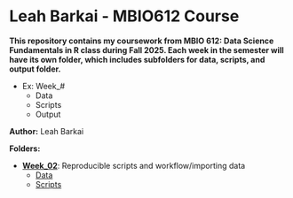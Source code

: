 # Leah Barkai - MBIO612 Course

**This repository contains my coursework from MBIO 612: Data Science Fundamentals in R class during Fall 2025. Each week in the semester will have its own folder, which includes subfolders for data, scripts, and output folder.** 

   - Ex: Week_#
      * Data
      * Scripts
      * Output

**Author:** Leah Barkai

**Folders:**

- [**Week_02**](http://github.com/OCN-682-UH/Barkai/blob/main/Week_02): Reproducible scripts and workflow/importing data
  - [Data](http://github.com/OCN-682-UH/Barkai/blob/main/Week_02/Data)
  - [Scripts](http://github.com/OCN-682-UH/Barkai/blob/main/Week_02/Scripts) 
